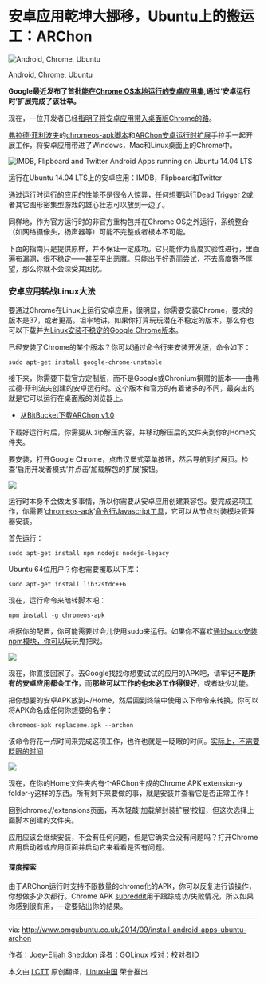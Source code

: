 安卓应用乾坤大挪移，Ubuntu上的搬运工：ARChon
================================================================================
![Android, Chrome, Ubuntu](http://www.omgubuntu.co.uk/wp-content/uploads/2014/09/android-ubuntu.jpg)

Android, Chrome, Ubuntu

**Google最近发布了首批[能在Chrome OS本地运行的安卓应用集][1],通过‘安卓运行时’扩展完成了该壮举。**

现在，一位开发者已经[指明了将安卓应用带入桌面版Chrome的路][2]。

[弗拉德·菲利波夫][3]的[chromeos-apk脚本][4]和[ARChon安卓运行时扩展][5]手拉手一起开展工作，将安卓应用带进了Windows，Mac和Linux桌面上的Chrome中。

![IMDB, Flipboard and Twitter Android Apps running on Ubuntu 14.04 LTS](http://www.omgubuntu.co.uk/wp-content/uploads/2014/09/android-apps-on-linux.jpg)

运行在Ubuntu 14.04 LTS上的安卓应用：IMDB，Flipboard和Twitter

通过运行时运行的应用的性能不是很令人惊异，任何想要运行Dead Trigger 2或者其它图形密集型游戏的雄心壮志可以放到一边了。

同样地，作为官方运行时的非官方重构包并在Chrome OS之外运行，系统整合（如网络摄像头，扬声器等）可能不完整或者根本不可能。

下面的指南只是提供原样，并不保证一定成功。它只能作为高度实验性进行，里面遍布漏洞，很不稳定——甚至平出恶魔。只能出于好奇而尝试，不去高度寄予厚望，那么你就不会深受其困扰。

### 安卓应用转战Linux大法 ###

要通过Chrome在Linux上运行安卓应用，很明显，你需要安装Chrome，要求的版本是37，或者更高。坦率地讲，如果你打算玩玩潜在不稳定的版本，那么你也可以下载并[为Linux安装不稳定的Google Chrome版本][6]。

已经安装了Chrome的某个版本？你可以通过命令行来安装开发版，命令如下：

    sudo apt-get install google-chrome-unstable

接下来，你需要下载官方定制版，而不是Google或Chronium捐赠的版本——由弗拉德·菲利波夫创建的安卓运行时。这个版本和官方的有着诸多的不同，最突出的就是它可以运行在桌面版的浏览器上。

- [从BitBucket下载ARChon v1.0][7]

下载好运行时后，你需要从.zip解压内容，并移动解压后的文件夹到你的Home文件夹。

要安装，打开Google Chrome，点击汉堡式菜单按钮，然后导航到扩展页。检查‘启用开发者模式’并点击‘加载解包的扩展’按钮。

![](http://www.omgubuntu.co.uk/wp-content/uploads/2014/09/chromeos-apk-extensions.jpg)

运行时本身不会做太多事情，所以你需要从安卓应用创建兼容包。要完成这项工作，你需要‘[chromeos-apk][8]’[命令行Javascript工具][9]，它可以从节点封装模块管理器安装。

首先运行：

    sudo apt-get install npm nodejs nodejs-legacy

Ubuntu 64位用户？你也需要攫取以下库：

    sudo apt-get install lib32stdc++6

现在，运行命令来暗转脚本吧：

    npm install -g chromeos-apk

根据你的配置，你可能需要过会儿使用sudo来运行。如果你不喜欢[通过sudo安装npm模块，你可以][10]玩玩鬼把戏。

![](http://www.omgubuntu.co.uk/wp-content/uploads/2014/09/chromeos-apk-npm.jpg)

现在，你直接回家了。去Google找找你想要试试的应用的APK吧，请牢记**不是所有的安卓应用都会工作**，而**那些可以工作的也未必工作得很好**，或者缺少功能。

把你想要的安卓APK放到~/Home，然后回到终端中使用以下命令来转换，你可以将APK命名成任何你想要的名字：

    chromeos-apk replaceme.apk --archon

该命令将花一点时间来完成这项工作，也许也就是一眨眼的时间。[实际上，不需要眨眼的时间][11]

![](http://www.omgubuntu.co.uk/wp-content/uploads/2014/09/chromeos-apk-archon-750x184.jpg)

现在，在你的Home文件夹内有个ARChon生成的Chrome APK extension-y folder-y这样的东西。所有剩下来要做的事，就是安装并查看它是否正常工作！

回到chrome://extensions页面，再次轻敲‘加载解封装扩展’按钮，但这次选择上面脚本创建的文件夹。

应用应该会继续安装，不会有任何问题，但是它确实会没有问题吗？打开Chrome应用启动器或应用页面并启动它来看看是否有问题。

#### 深度探索 ####

由于ARChon运行时支持不限数量的chrome化的APK，你可以反复进行该操作，你想做多少次都行。Chrome APK [subreddit][12]用于跟踪成功/失败情况，所以如果你感到很有用，一定要贴出你的结果。

--------------------------------------------------------------------------------

via: http://www.omgubuntu.co.uk/2014/09/install-android-apps-ubuntu-archon

作者：[Joey-Elijah Sneddon][a]
译者：[GOLinux](https://github.com/GOLinux)
校对：[校对者ID](https://github.com/校对者ID)

本文由 [LCTT](https://github.com/LCTT/TranslateProject) 原创翻译，[Linux中国](http://linux.cn/) 荣誉推出

[a]:https://plus.google.com/117485690627814051450/?rel=author
[1]:http://www.omgchrome.com/first-4-chrome-android-apps-released/
[2]:http://www.omgchrome.com/run-android-apps-on-windows-mac-linux-archon/
[3]:https://github.com/vladikoff/
[4]:https://github.com/vladikoff/chromeos-apk
[5]:https://github.com/vladikoff/chromeos-apk/blob/master/archon.md
[6]:http://www.chromium.org/getting-involved/dev-channel
[7]:https://bitbucket.org/vladikoff/archon/get/v1.0.zip
[8]:https://github.com/vladikoff/chromeos-apk/blob/master/README.md
[9]:https://github.com/vladikoff/chromeos-apk/blob/master/README.md
[10]:http://stackoverflow.com/questions/19352976/npm-modules-wont-install-globally-without-sudo/21712034#21712034
[11]:https://www.youtube.com/watch?v=jKXLkWrBo7o
[12]:http://www.reddit.com/r/chromeapks
